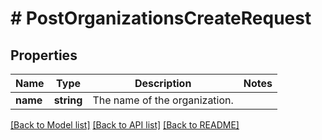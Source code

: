 # # PostOrganizationsCreateRequest

## Properties

Name | Type | Description | Notes
------------ | ------------- | ------------- | -------------
**name** | **string** | The name of the organization. |

[[Back to Model list]](../../README.md#models) [[Back to API list]](../../README.md#endpoints) [[Back to README]](../../README.md)
